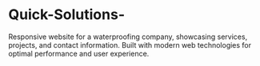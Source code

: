 # Quick-Solutions-
Responsive website for a waterproofing company, showcasing services, projects, and contact information. Built with modern web technologies for optimal performance and user experience.
